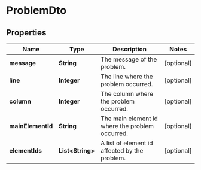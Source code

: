 

# ProblemDto

## Properties

Name | Type | Description | Notes
------------ | ------------- | ------------- | -------------
**message** | **String** | The message of the problem. |  [optional]
**line** | **Integer** | The line where the problem occurred. |  [optional]
**column** | **Integer** | The column where the problem occurred. |  [optional]
**mainElementId** | **String** | The main element id where the problem occurred. |  [optional]
**elementIds** | **List&lt;String&gt;** | A list of element id affected by the problem. |  [optional]



